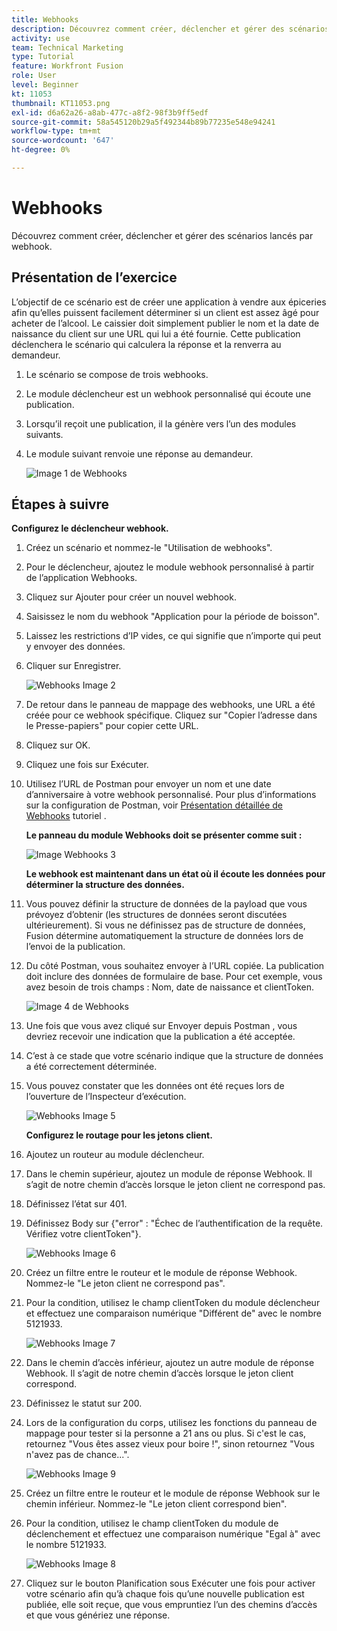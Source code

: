 ```yaml
---
title: Webhooks
description: Découvrez comment créer, déclencher et gérer des scénarios lancés par webhook.
activity: use
team: Technical Marketing
type: Tutorial
feature: Workfront Fusion
role: User
level: Beginner
kt: 11053
thumbnail: KT11053.png
exl-id: d6a62a26-a8ab-477c-a8f2-98f3b9ff5edf
source-git-commit: 58a545120b29a5f492344b89b77235e548e94241
workflow-type: tm+mt
source-wordcount: '647'
ht-degree: 0%

---
```


# Webhooks

Découvrez comment créer, déclencher et gérer des scénarios lancés par webhook.

## Présentation de l’exercice

L’objectif de ce scénario est de créer une application à vendre aux épiceries afin qu’elles puissent facilement déterminer si un client est assez âgé pour acheter de l’alcool. Le caissier doit simplement publier le nom et la date de naissance du client sur une URL qui lui a été fournie. Cette publication déclenchera le scénario qui calculera la réponse et la renverra au demandeur.

1. Le scénario se compose de trois webhooks.
1. Le module déclencheur est un webhook personnalisé qui écoute une publication.
1. Lorsqu’il reçoit une publication, il la génère vers l’un des modules suivants.
1. Le module suivant renvoie une réponse au demandeur.

   ![Image 1 de Webhooks](../12-exercises/assets/webhooks-walkthrough-1.png)

## Étapes à suivre

**Configurez le déclencheur webhook.**

1. Créez un scénario et nommez-le &quot;Utilisation de webhooks&quot;.
1. Pour le déclencheur, ajoutez le module webhook personnalisé à partir de l’application Webhooks.
1. Cliquez sur Ajouter pour créer un nouvel webhook.
1. Saisissez le nom du webhook &quot;Application pour la période de boisson&quot;.
1. Laissez les restrictions d’IP vides, ce qui signifie que n’importe qui peut y envoyer des données.
1. Cliquer sur Enregistrer.


   ![Webhooks Image 2](../12-exercises/assets/webhooks-walkthrough-2.png)

1. De retour dans le panneau de mappage des webhooks, une URL a été créée pour ce webhook spécifique. Cliquez sur &quot;Copier l’adresse dans le Presse-papiers&quot; pour copier cette URL.
1. Cliquez sur OK.
1. Cliquez une fois sur Exécuter.
1. Utilisez l’URL de Postman pour envoyer un nom et une date d’anniversaire à votre webhook personnalisé. Pour plus d’informations sur la configuration de Postman, voir [Présentation détaillée de Webhooks](https://experienceleague.adobe.com/docs/workfront-learn/tutorials-workfront/fusion/beyond-basic-modules/webhooks-walkthrough.html?lang=en) tutoriel .

   **Le panneau du module Webhooks doit se présenter comme suit :**

   ![Image Webhooks 3](../12-exercises/assets/webhooks-walkthrough-3.png)

   **Le webhook est maintenant dans un état où il écoute les données pour déterminer la structure des données.**

1. Vous pouvez définir la structure de données de la payload que vous prévoyez d’obtenir (les structures de données seront discutées ultérieurement). Si vous ne définissez pas de structure de données, Fusion détermine automatiquement la structure de données lors de l’envoi de la publication.
1. Du côté Postman, vous souhaitez envoyer à l’URL copiée. La publication doit inclure des données de formulaire de base. Pour cet exemple, vous avez besoin de trois champs : Nom, date de naissance et clientToken.

   ![Image 4 de Webhooks](../12-exercises/assets/webhooks-walkthrough-4.png)

1. Une fois que vous avez cliqué sur Envoyer depuis Postman , vous devriez recevoir une indication que la publication a été acceptée.
1. C’est à ce stade que votre scénario indique que la structure de données a été correctement déterminée.
1. Vous pouvez constater que les données ont été reçues lors de l’ouverture de l’Inspecteur d’exécution.

   ![Webhooks Image 5](../12-exercises/assets/webhooks-walkthrough-5.png)

   **Configurez le routage pour les jetons client.**

1. Ajoutez un routeur au module déclencheur.
1. Dans le chemin supérieur, ajoutez un module de réponse Webhook. Il s’agit de notre chemin d’accès lorsque le jeton client ne correspond pas.
1. Définissez l’état sur 401.
1. Définissez Body sur {&quot;error&quot; : &quot;Échec de l’authentification de la requête. Vérifiez votre clientToken&quot;}.

   ![Webhooks Image 6](../12-exercises/assets/webhooks-walkthrough-6.png)

1. Créez un filtre entre le routeur et le module de réponse Webhook. Nommez-le &quot;Le jeton client ne correspond pas&quot;.
1. Pour la condition, utilisez le champ clientToken du module déclencheur et effectuez une comparaison numérique &quot;Différent de&quot; avec le nombre 5121933.

   ![Webhooks Image 7](../12-exercises/assets/webhooks-walkthrough-7.png)

1. Dans le chemin d’accès inférieur, ajoutez un autre module de réponse Webhook. Il s’agit de notre chemin d’accès lorsque le jeton client correspond.
1. Définissez le statut sur 200.
1. Lors de la configuration du corps, utilisez les fonctions du panneau de mappage pour tester si la personne a 21 ans ou plus. Si c&#39;est le cas, retournez &quot;Vous êtes assez vieux pour boire !&quot;, sinon retournez &quot;Vous n&#39;avez pas de chance...&quot;.

   ![Webhooks Image 9](../12-exercises/assets/webhooks-walkthrough-9.png)

1. Créez un filtre entre le routeur et le module de réponse Webhook sur le chemin inférieur. Nommez-le &quot;Le jeton client correspond bien&quot;.
1. Pour la condition, utilisez le champ clientToken du module de déclenchement et effectuez une comparaison numérique &quot;Egal à&quot; avec le nombre 5121933.


   ![Webhooks Image 8](../12-exercises/assets/webhooks-walkthrough-8.png)

1. Cliquez sur le bouton Planification sous Exécuter une fois pour activer votre scénario afin qu’à chaque fois qu’une nouvelle publication est publiée, elle soit reçue, que vous empruntiez l’un des chemins d’accès et que vous génériez une réponse.

